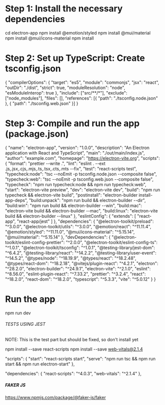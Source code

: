 # Step 1: Install the necessary dependencies

cd electron-app
npm install @emotion/styled
npm install @mui/material
npm install @mui/icons-material
npm install

# Step 2: Set up TypeScript: Create tsconfig.json

{
"compilerOptions": {
"target": "es5",
"module": "commonjs",
"jsx": "react",
"outDir": "./dist",
"strict": true,
"moduleResolution": "node",
"esModuleInterop": true
},
"include": ["src/**/*"],
"exclude": ["node_modules"],
"files": [],
"references": [{ "path": "./tsconfig.node.json" }, { "path": "./tsconfig.web.json" }]
}

# Step 3: Compile and run the app (package.json)

{
"name": "electron-app",
"version": "1.0.0",
"description": "An Electron application with React and TypeScript",
"main": "./out/main/index.js",
"author": "example.com",
"homepage": "https://electron-vite.org",
"scripts": {
"format": "prettier --write .",
"lint": "eslint . --ext .js,.jsx,.cjs,.mjs,.ts,.tsx,.cts,.mts --fix",
"test": "react-scripts test",
"typecheck:node": "tsc --noEmit -p tsconfig.node.json --composite false",
"typecheck:web": "tsc --noEmit -p tsconfig.web.json --composite false",
"typecheck": "npm run typecheck:node && npm run typecheck:web",
"start": "electron-vite preview",
"dev": "electron-vite dev",
"build": "npm run typecheck && electron-vite build",
"postinstall": "electron-builder install-app-deps",
"build:unpack": "npm run build && electron-builder --dir",
"build:win": "npm run build && electron-builder --win",
"build:mac": "electron-vite build && electron-builder --mac",
"build:linux": "electron-vite build && electron-builder --linux"
},
"eslintConfig": {
"extends": [
"react-app",
"react-app/jest"
]
},
"dependencies": {
"@electron-toolkit/preload": "^3.0.0",
"@electron-toolkit/utils": "^3.0.0",
"@emotion/react": "^11.11.4",
"@emotion/styled": "^11.11.0",
"@mui/icons-material": "^5.15.14",
"@mui/material": "^5.15.14"
},
"devDependencies": {
"@electron-toolkit/eslint-config-prettier": "^2.0.0",
"@electron-toolkit/eslint-config-ts": "^1.0.1",
"@electron-toolkit/tsconfig": "^1.0.1",
"@testing-library/jest-dom": "^6.4.2",
"@testing-library/react": "^14.2.2",
"@testing-library/user-event": "^14.5.2",
"@types/node": "^18.19.9",
"@types/react": "^18.2.48",
"@types/react-dom": "^18.2.18",
"@vitejs/plugin-react": "^4.2.1",
"electron": "^28.2.0",
"electron-builder": "^24.9.1",
"electron-vite": "^2.1.0",
"eslint": "^8.56.0",
"eslint-plugin-react": "^7.33.2",
"prettier": "^3.2.4",
"react": "^18.2.0",
"react-dom": "^18.2.0",
"typescript": "^5.3.3",
"vite": "^5.0.12"
}
}

# Run the app

npm run dev

###### TESTS USING JEST

NOTE: This is the test part but should be fixed, so don't install yet

npm install --save react-scripts
npm install --save web-vitals@2.1.4

"scripts": {
"start": "react-scripts start",
"serve": "npm run tsc && npm run start && npm run electron-start"
},

"dependencies": {
"react-scripts": "^4.0.3",
"web-vitals": "^2.1.4"
},

##### FAKER JS

https://www.npmjs.com/package/@faker-js/faker
